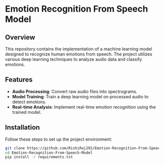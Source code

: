 # Emotion Recognition From Speech Model

## Overview
This repository contains the implementation of a machine learning model designed to recognize human emotions from speech. The project utilizes various deep learning techniques to analyze audio data and classify emotions.

## Features
- **Audio Processing**: Convert raw audio files into spectrograms.
- **Model Training**: Train a deep learning model on processed audio to detect emotions.
- **Real-time Analysis**: Implement real-time emotion recognition using the trained model.

## Installation

Follow these steps to set up the project environment:

```bash
git clone https://github.com/RishiRaj292/Emotion-Recognition-From-Speech-Model.git
cd Emotion-Recognition-From-Speech-Model
pip install -r requirements.txt
